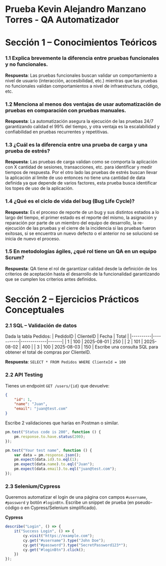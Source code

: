 # Prueba Kevin Alejandro Manzano Torres - QA Automatizador

# Sección 1 – Conocimientos Teóricos
### 1.1 Explica brevemente la diferencia entre pruebas funcionales y no funcionales.

**Respuesta**: Las pruebas funcionales buscan validar un comportamiento a nivel de usuario (interacción, accesibilidad, etc.) mientras que
las pruebas no funcionales validan comportamientos a nivel de infraestructura, código, etc.

### 1.2 Menciona al menos dos ventajas de usar automatización de pruebas en comparación con pruebas manuales.

**Respuesta**: La automatización asegura la ejecución de las pruebas 24/7 garantizando calidad el 99% del tiempo, y otra ventaja es
la escalabilidad y confiabilidad en pruebas recurrentes y repetitivas.

### 1.3 ¿Cuál es la diferencia entre una prueba de carga y una prueba de estrés?

**Respuesta**: Las pruebas de carga validan como se comporta la aplicación con X cantidad de sesiones, transacciones, etc. para identificar y medir tiempos
de respuesta. Por el otro lado las pruebas de estrés buscan llevar la aplicación al limite de uso entonces no tiene una cantidad de data definida
ya que depende de varios factores, esta prueba busca identificar los topes de uso de la aplicación.

### 1.4 ¿Qué es el ciclo de vida del bug (Bug Life Cycle)?

**Respuesta**: Es el proceso de reporte de un bug y sus distintos estados a lo largo del tiempo, el primer estado es el reporte del mismo, la asignación
y reparación por parte de un miembro del equipo de desarrollo, la re-ejecución de las pruebas y el cierre de la incidencia si las pruebas
fueron exitosas, si se encuentra un nuevo defecto o el anterior no se solucionó se inicia de nuevo el proceso. 

### 1.5 En metodologías ágiles, ¿qué rol tiene un QA en un equipo Scrum?

**Respuesta**: QA tiene el rol de garantizar calidad desde la definición de los criterios de aceptación hasta el desarrollo de la funcionalidad garantizando
que se cumplen los criterios antes definidos.

# Sección 2 – Ejercicios Prácticos Conceptuales
### 2.1 SQL – Validación de datos
Dada la tabla Pedidos:
| PedidoID | ClienteID | Fecha | Total |
|----------|-----------|-------------|-------|
| 1 | 100 | 2025-08-01 | 250 |
| 2 | 101 | 2025-08-02 | 400 |
| 3 | 100 | 2025-08-03 | 150 |
Escribe una consulta SQL para obtener el total de compras por ClienteID.

**Respuesta**: `SELECT * FROM Pedidos WHERE ClienteId = 100`

### 2.2 API Testing

Tienes un endpoint `GET /users/{id}` que devuelve:

```json
{
    "id": 1,
    "name": "Juan",
    "email": "juan@test.com"
}
```

Escribe 2 validaciones que harías en Postman o similar.

```javascript
pm.test("Status code is 200", function () {
    pm.response.to.have.status(200);
});
```

```javascript
pm.test("Your test name", function () {
    var data = pm.response.json();
    pm.expect(data.id).to.eql(1);
    pm.expect(data.name).to.eql("Juan");
    pm.expect(data.email).to.eql("juan@test.com");
});
```

### 2.3 Selenium/Cypress

Queremos automatizar el login de una página con campos `#username`, `#password` y botón `#loginBtn`.
Escribe un snippet de prueba (en pseudo-código o en Cypress/Selenium simplificado).

**Cypress**

```javascript
describe("Login", () => {
    it("Success Login", () => {
        cy.visit("https://example.com");
        cy.get("#username").type("John Doe");
        cy.get("#password").type("SecretPassword123*");
        cy.get("#loginBtn").click();
    })
});
```
